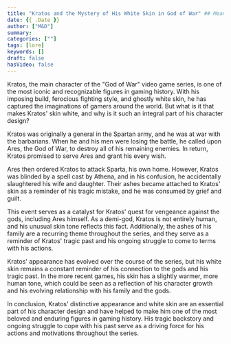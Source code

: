 ```yaml
---
title: "Kratos and the Mystery of His White Skin in God of War" ## Means name of the article is filename
date: {{ .Date }}
author: ["M&D"]
summary:
categories: [""]
tags: [lore]
keywords: []
draft: false
hasVideo: false
---
```


Kratos, the main character of the "God of War" video game series, is one of the most iconic and recognizable figures in gaming history. With his imposing build, ferocious fighting style, and ghostly white skin, he has captured the imaginations of gamers around the world. But what is it that makes Kratos' skin white, and why is it such an integral part of his character design?

Kratos was originally a general in the Spartan army, and he was at war with the barbarians. When he and his men were losing the battle, he called upon Ares, the God of War, to destroy all of his remaining enemies. In return, Kratos promised to serve Ares and grant his every wish.

Ares then ordered Kratos to attack Sparta, his own home. However, Kratos was blinded by a spell cast by Athena, and in his confusion, he accidentally slaughtered his wife and daughter. Their ashes became attached to Kratos' skin as a reminder of his tragic mistake, and he was consumed by grief and guilt.

This event serves as a catalyst for Kratos' quest for vengeance against the gods, including Ares himself. As a demi-god, Kratos is not entirely human, and his unusual skin tone reflects this fact. Additionally, the ashes of his family are a recurring theme throughout the series, and they serve as a reminder of Kratos' tragic past and his ongoing struggle to come to terms with his actions.

Kratos' appearance has evolved over the course of the series, but his white skin remains a constant reminder of his connection to the gods and his tragic past. In the more recent games, his skin has a slightly warmer, more human tone, which could be seen as a reflection of his character growth and his evolving relationship with his family and the gods.

In conclusion, Kratos' distinctive appearance and white skin are an essential part of his character design and have helped to make him one of the most beloved and enduring figures in gaming history. His tragic backstory and ongoing struggle to cope with his past serve as a driving force for his actions and motivations throughout the series.
